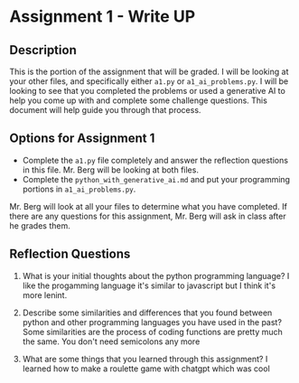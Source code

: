 # Assignment 1 - Write UP

## Description
This is the portion of the assignment that will be graded.  I will be looking at your other files, and specifically either `a1.py` or `a1_ai_problems.py`.  I will be looking to see that you completed the problems or used a generative AI to help you come up with and complete some challenge questions.  This document will help guide you through that process.

## Options for Assignment 1
- Complete the `a1.py` file completely and answer the reflection questions in this file.  Mr. Berg will be looking at both files.
- Complete the `python_with_generative_ai.md` and put your programming portions in `a1_ai_problems.py`.

Mr. Berg will look at all your files to determine what you have completed.  If there are any questions for this assignment, Mr. Berg will ask in class after he grades them.


## Reflection Questions

1. What is your initial thoughts about the python programming language?
I like the progamming language it's similar to javascript but I think it's more lenint.


2. Describe some similarities and differences that you found between python and other programming languages you have used in the past?
Some similarities are the process of coding functions are pretty much the same.
You don't need semicolons any more

3. What are some things that you learned through this assignment?
I learned how to make a roulette game with chatgpt which was cool